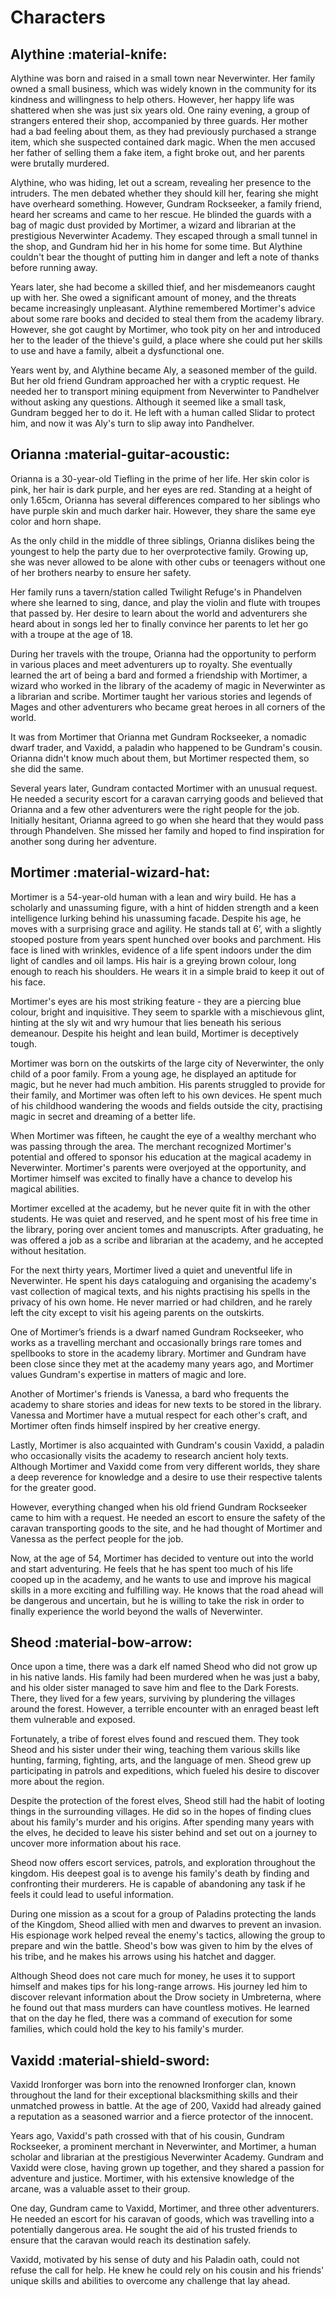 # Characters

## Alythine :material-knife:

Alythine was born and raised in a small town near Neverwinter. Her family owned a small business, which was widely known in the community for its kindness and willingness to help others. However, her happy life was shattered when she was just six years old. One rainy evening, a group of strangers entered their shop, accompanied by three guards. Her mother had a bad feeling about them, as they had previously purchased a strange item, which she suspected contained dark magic. When the men accused her father of selling them a fake item, a fight broke out, and her parents were brutally murdered.

Alythine, who was hiding, let out a scream, revealing her presence to the intruders. The men debated whether they should kill her, fearing she might have overheard something. However, Gundram Rockseeker, a family friend, heard her screams and came to her rescue. He blinded the guards with a bag of magic dust provided by Mortimer, a wizard and librarian at the prestigious Neverwinter Academy. They escaped through a small tunnel in the shop, and Gundram hid her in his home for some time. But Alythine couldn't bear the thought of putting him in danger and left a note of thanks before running away.

Years later, she had become a skilled thief, and her misdemeanors caught up with her. She owed a significant amount of money, and the threats became increasingly unpleasant. Alythine remembered Mortimer's advice about some rare books and decided to steal them from the academy library. However, she got caught by Mortimer, who took pity on her and introduced her to the leader of the thieve's guild, a place where she could put her skills to use and have a family, albeit a dysfunctional one.

Years went by, and Alythine became Aly, a seasoned member of the guild. But her old friend Gundram approached her with a cryptic request. He needed her to transport mining equipment from Neverwinter to Pandhelver without asking any questions. Although it seemed like a small task, Gundram begged her to do it. He left with a human called Slidar to protect him, and now it was Aly's turn to slip away into Pandhelver.

## Orianna :material-guitar-acoustic:

Orianna is a 30-year-old Tiefling in the prime of her life. Her skin color is pink, her hair is dark purple, and her eyes are red. Standing at a height of only 1.65cm, Orianna has several differences compared to her siblings who have purple skin and much darker hair. However, they share the same eye color and horn shape.

As the only child in the middle of three siblings, Orianna dislikes being the youngest to help the party due to her overprotective family. Growing up, she was never allowed to be alone with other cubs or teenagers without one of her brothers nearby to ensure her safety.

Her family runs a tavern/station called Twilight Refuge's in Phandelven where she learned to sing, dance, and play the violin and flute with troupes that passed by. Her desire to learn about the world and adventurers she heard about in songs led her to finally convince her parents to let her go with a troupe at the age of 18.

During her travels with the troupe, Orianna had the opportunity to perform in various places and meet adventurers up to royalty. She eventually learned the art of being a bard and formed a friendship with Mortimer, a wizard who worked in the library of the academy of magic in Neverwinter as a librarian and scribe. Mortimer taught her various stories and legends of Mages and other adventurers who became great heroes in all corners of the world.

It was from Mortimer that Orianna met Gundram Rockseeker, a nomadic dwarf trader, and Vaxidd, a paladin who happened to be Gundram's cousin. Orianna didn't know much about them, but Mortimer respected them, so she did the same.

Several years later, Gundram contacted Mortimer with an unusual request. He needed a security escort for a caravan carrying goods and believed that Orianna and a few other adventurers were the right people for the job. Initially hesitant, Orianna agreed to go when she heard that they would pass through Phandelven. She missed her family and hoped to find inspiration for another song during her adventure.

## Mortimer :material-wizard-hat:

Mortimer is a 54-year-old human with a lean and wiry build. He has a scholarly and unassuming figure, with a hint of hidden strength and a keen intelligence lurking behind his unassuming facade. Despite his age, he moves with a surprising grace and agility. He stands tall at 6’, with a slightly stooped posture from years spent hunched over books and parchment. His face is lined with wrinkles, evidence of a life spent indoors under the dim light of candles and oil lamps. His hair is a greying brown colour, long enough to reach his shoulders. He wears it in a simple braid to keep it out of his face.

Mortimer's eyes are his most striking feature - they are a piercing blue colour, bright and inquisitive. They seem to sparkle with a mischievous glint, hinting at the sly wit and wry humour that lies beneath his serious demeanour. Despite his height and lean build, Mortimer is deceptively tough.

Mortimer was born on the outskirts of the large city of Neverwinter, the only child of a poor family. From a young age, he displayed an aptitude for magic, but he never had much ambition. His parents struggled to provide for their family, and Mortimer was often left to his own devices. He spent much of his childhood wandering the woods and fields outside the city, practising magic in secret and dreaming of a better life.

When Mortimer was fifteen, he caught the eye of a wealthy merchant who was passing through the area. The merchant recognized Mortimer's potential and offered to sponsor his education at the magical academy in Neverwinter. Mortimer's parents were overjoyed at the opportunity, and Mortimer himself was excited to finally have a chance to develop his magical abilities.

Mortimer excelled at the academy, but he never quite fit in with the other students. He was quiet and reserved, and he spent most of his free time in the library, poring over ancient tomes and manuscripts. After graduating, he was offered a job as a scribe and librarian at the academy, and he accepted without hesitation.

For the next thirty years, Mortimer lived a quiet and uneventful life in Neverwinter. He spent his days cataloguing and organising the academy's vast collection of magical texts, and his nights practising his spells in the privacy of his own home. He never married or had children, and he rarely left the city except to visit his ageing parents on the outskirts.

One of Mortimer’s friends is a dwarf named Gundram Rockseeker, who works as a travelling merchant and occasionally brings rare tomes and spellbooks to store in the academy library. Mortimer and Gundram have been close since they met at the academy many years ago, and Mortimer values Gundram's expertise in matters of magic and lore.

Another of Mortimer's friends is Vanessa, a bard who frequents the academy to share stories and ideas for new texts to be stored in the library. Vanessa and Mortimer have a mutual respect for each other's craft, and Mortimer often finds himself inspired by her creative energy.

Lastly, Mortimer is also acquainted with Gundram's cousin Vaxidd, a paladin who occasionally visits the academy to research ancient holy texts. Although Mortimer and Vaxidd come from very different worlds, they share a deep reverence for knowledge and a desire to use their respective talents for the greater good.

However, everything changed when his old friend Gundram Rockseeker came to him with a request. He needed an escort to ensure the safety of the caravan transporting goods to the site, and he had thought of Mortimer and Vanessa as the perfect people for the job.

Now, at the age of 54, Mortimer has decided to venture out into the world and start adventuring. He feels that he has spent too much of his life cooped up in the academy, and he wants to use and improve his magical skills in a more exciting and fulfilling way. He knows that the road ahead will be dangerous and uncertain, but he is willing to take the risk in order to finally experience the world beyond the walls of Neverwinter.


## Sheod :material-bow-arrow:

Once upon a time, there was a dark elf named Sheod who did not grow up in his native lands. His family had been murdered when he was just a baby, and his older sister managed to save him and flee to the Dark Forests. There, they lived for a few years, surviving by plundering the villages around the forest. However, a terrible encounter with an enraged beast left them vulnerable and exposed.

Fortunately, a tribe of forest elves found and rescued them. They took Sheod and his sister under their wing, teaching them various skills like hunting, farming, fighting, arts, and the language of men. Sheod grew up participating in patrols and expeditions, which fueled his desire to discover more about the region.

Despite the protection of the forest elves, Sheod still had the habit of looting things in the surrounding villages. He did so in the hopes of finding clues about his family's murder and his origins. After spending many years with the elves, he decided to leave his sister behind and set out on a journey to uncover more information about his race.

Sheod now offers escort services, patrols, and exploration throughout the kingdom. His deepest goal is to avenge his family's death by finding and confronting their murderers. He is capable of abandoning any task if he feels it could lead to useful information.

During one mission as a scout for a group of Paladins protecting the lands of the Kingdom, Sheod allied with men and dwarves to prevent an invasion. His espionage work helped reveal the enemy's tactics, allowing the group to prepare and win the battle. Sheod's bow was given to him by the elves of his tribe, and he makes his arrows using his hatchet and dagger.

Although Sheod does not care much for money, he uses it to support himself and makes tips for his long-range arrows. His journey led him to discover relevant information about the Drow society in Umbreterna, where he found out that mass murders can have countless motives. He learned that on the day he fled, there was a command of execution for some families, which could hold the key to his family's murder.

## Vaxidd :material-shield-sword:

Vaxidd Ironforger was born into the renowned Ironforger clan, known throughout the land for their exceptional blacksmithing skills and their unmatched prowess in battle. At the age of 200, Vaxidd had already gained a reputation as a seasoned warrior and a fierce protector of the innocent.

Years ago, Vaxidd's path crossed with that of his cousin, Gundram Rockseeker, a prominent merchant in Neverwinter, and Mortimer, a human scholar and librarian at the prestigious Neverwinter Academy. Gundram and Vaxidd were close, having grown up together, and they shared a passion for adventure and justice. Mortimer, with his extensive knowledge of the arcane, was a valuable asset to their group.

One day, Gundram came to Vaxidd, Mortimer, and three other adventurers. He needed an escort for his caravan of goods, which was travelling into a potentially dangerous area. He sought the aid of his trusted friends to ensure that the caravan would reach its destination safely.

Vaxidd, motivated by his sense of duty and his Paladin oath, could not refuse the call for help. He knew he could rely on his cousin and his friends' unique skills and abilities to overcome any challenge that lay ahead.

